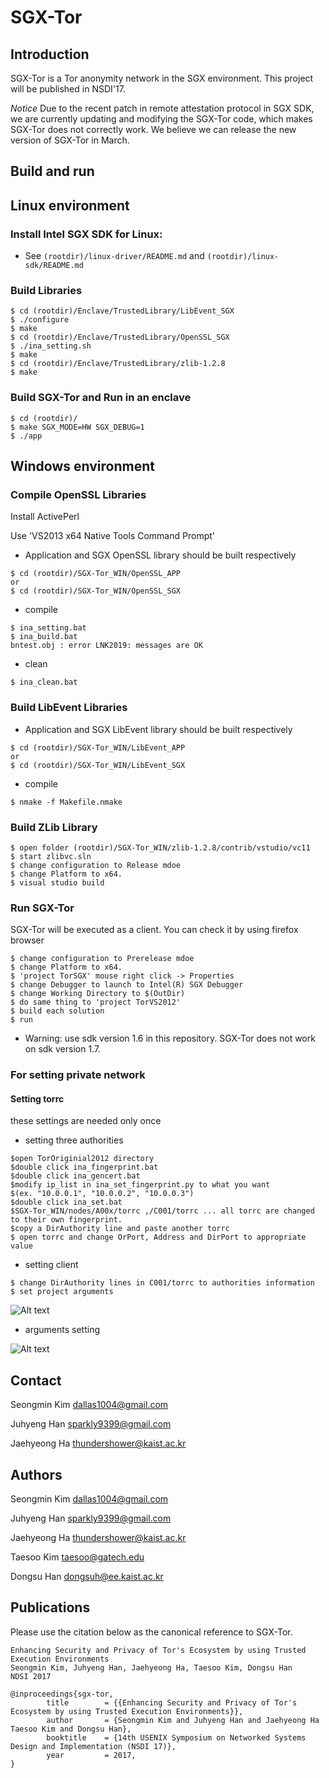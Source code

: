 # SGX-Tor

Introduction
------------
SGX-Tor is a Tor anonymity network in the SGX environment.
This project will be published in NSDI'17.

*Notice*
Due to the recent patch in remote attestation protocol in SGX SDK, we are currently updating and modifying the SGX-Tor code, which makes SGX-Tor does not correctly work.
We believe we can release the new version of SGX-Tor in March.

Build and run
------------

## Linux environment

### Install Intel SGX SDK for Linux:
- See `(rootdir)/linux-driver/README.md` and `(rootdir)/linux-sdk/README.md`

### Build Libraries
~~~~~{.sh}
$ cd (rootdir)/Enclave/TrustedLibrary/LibEvent_SGX
$ ./configure
$ make 
$ cd (rootdir)/Enclave/TrustedLibrary/OpenSSL_SGX
$ ./ina_setting.sh
$ make
$ cd (rootdir)/Enclave/TrustedLibrary/zlib-1.2.8
$ make
~~~~~

### Build SGX-Tor and Run in an enclave
~~~~~{.sh}
$ cd (rootdir)/
$ make SGX_MODE=HW SGX_DEBUG=1
$ ./app
~~~~~

## Windows environment

### Compile OpenSSL Libraries 
Install ActivePerl

Use 'VS2013 x64 Native Tools Command Prompt'

- Application and SGX OpenSSL library should be built respectively
~~~~~{.sh}
$ cd (rootdir)/SGX-Tor_WIN/OpenSSL_APP
or
$ cd (rootdir)/SGX-Tor_WIN/OpenSSL_SGX
~~~~~
- compile
~~~~~{.sh}
$ ina_setting.bat
$ ina_build.bat
bntest.obj : error LNK2019: messages are OK
~~~~~
- clean
~~~~~{.sh}
$ ina_clean.bat
~~~~~
### Build LibEvent Libraries
- Application and SGX LibEvent library should be built respectively
~~~~~{.sh}
$ cd (rootdir)/SGX-Tor_WIN/LibEvent_APP
or
$ cd (rootdir)/SGX-Tor_WIN/LibEvent_SGX
~~~~~
- compile
~~~~~{.sh}
$ nmake -f Makefile.nmake
~~~~~

### Build ZLib Library

~~~~~{.sh}
$ open folder (rootdir)/SGX-Tor_WIN/zlib-1.2.8/contrib/vstudio/vc11
$ start zlibvc.sln
$ change configuration to Release mdoe
$ change Platform to x64.
$ visual studio build
~~~~~

### Run SGX-Tor

SGX-Tor will be executed as a client. You can check it by using firefox browser
~~~~~{.sh}
$ change configuration to Prerelease mdoe
$ change Platform to x64.
$ 'project TorSGX' mouse right click -> Properties
$ change Debugger to launch to Intel(R) SGX Debugger
$ change Working Directory to $(OutDir)
$ do same thing to 'project TorVS2012'
$ build each solution
$ run
~~~~~
- Warning: use sdk version 1.6 in this repository. SGX-Tor does not work on sdk version 1.7.

### For setting private network
#### Setting torrc

these settings are needed only once

- setting three authorities

~~~~~{.sh}
$open TorOriginial2012 directory 
$double click ina_fingerprint.bat
$double click ina_gencert.bat
$modify ip_list in ina_set_fingerprint.py to what you want
$(ex. "10.0.0.1", "10.0.0.2", "10.0.0.3")
$double click ina_set.bat 
$SGX-Tor_WIN/nodes/A00x/torrc ,/C001/torrc ... all torrc are changed to their own fingerprint.
$copy a DirAuthority line and paste another torrc
$ open torrc and change OrPort, Address and DirPort to appropriate value
~~~~~
- setting client 
~~~~~{.sh}
$ change DirAuthority lines in C001/torrc to authorities information 
$ set project arguments
~~~~~
![Alt text](https://github.com/kaist-ina/SGX-Tor/blob/master/Fig/torrc_setting.png)
- arguments setting

![Alt text](https://github.com/kaist-ina/SGX-Tor/blob/master/Fig/setting_arguments.png)


## Contact

Seongmin Kim <dallas1004@gmail.com>

Juhyeng Han <sparkly9399@gmail.com>

Jaehyeong Ha <thundershower@kaist.ac.kr>

## Authors

Seongmin Kim <dallas1004@gmail.com>

Juhyeng Han <sparkly9399@gmail.com>

Jaehyeong Ha <thundershower@kaist.ac.kr>

Taesoo Kim <taesoo@gatech.edu>

Dongsu Han <dongsuh@ee.kaist.ac.kr>

## Publications

Please use the citation below as the canonical reference to SGX-Tor.

~~~~~{.sh}
Enhancing Security and Privacy of Tor's Ecosystem by using Trusted Execution Environments
Seongmin Kim, Juhyeng Han, Jaehyeong Ha, Taesoo Kim, Dongsu Han
NDSI 2017

@inproceedings{sgx-tor,
        title        = {{Enhancing Security and Privacy of Tor's Ecosystem by using Trusted Execution Environments}},
        author       = {Seongmin Kim and Juhyeng Han and Jaehyeong Ha Taesoo Kim and Dongsu Han},
        booktitle    = {14th USENIX Symposium on Networked Systems Design and Implementation (NSDI 17)},
        year         = 2017,
}
~~~~~

